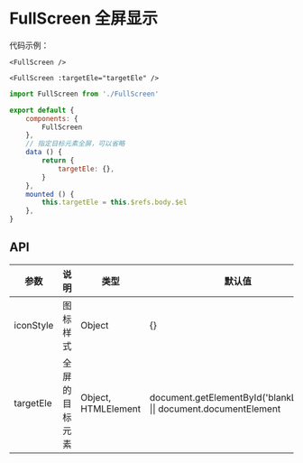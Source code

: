# FullScreen 全屏显示

代码示例：
```
<FullScreen />

<FullScreen :targetEle="targetEle" />
```

```javascript
import FullScreen from './FullScreen'

export default {
    components: {
        FullScreen
    },
    // 指定目标元素全屏，可以省略
    data () {
        return {
            targetEle: {},
        }
    },
    mounted () {
        this.targetEle = this.$refs.body.$el
    },
}
```

## API

参数 | 说明 | 类型 | 默认值
----|------|-----|------
iconStyle | 图标样式 | Object | {}
targetEle | 全屏的目标元素 | Object, HTMLElement | document.getElementById('blankLayout') \|\| document.documentElement
